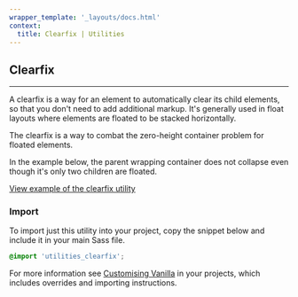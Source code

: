 ```yaml
---
wrapper_template: '_layouts/docs.html'
context:
  title: Clearfix | Utilities
---
```


## Clearfix

<hr>

A clearfix is a way for an element to automatically clear its child elements, so that you don't need to add additional markup. It's generally used in float layouts where elements are floated to be stacked horizontally.

The clearfix is a way to combat the zero-height container problem for floated elements.

In the example below, the parent wrapping container does not collapse even though it's only two children are floated.

<div class="embedded-example"><a href="/docs/examples/utilities/clearfix/" class="js-example">
View example of the clearfix utility
</a></div>

### Import

To import just this utility into your project, copy the snippet below and include it in your main Sass file.

```scss
@import 'utilities_clearfix';
```

For more information see [Customising Vanilla](/docs/customising-vanilla/) in your projects, which includes overrides and importing instructions.
